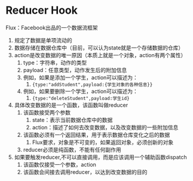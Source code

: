 # Reducer Hook

Flux：Facebook出品的一个数据流框架

1. 规定了数据是单项流动的
2. 数据存储在数据仓库中（目前，可以认为state就是一个存储数据的仓库）
3. action是改变数据的唯一原因（本质上就是一个对象，action有两个属性）
    1. type：字符串，动作的类型
    2. payload：任意类型，动作发生后的附加信息
    3. 例如，如果是添加一个学生，action可以描述为：
        1. ```{type:"addStudent",payload:{学生对象的各种信息}}```
    4. 例如，如果要删除一个学生，action可以描述为：
        1. ```{type:"deleteStudent",payload:学生id}```
4. 具体改变数据的是一个函数，该函数叫做reducer
    1. 该函数接受两个参数
        1. state：表示当前数据仓库中的数据
        2. action：描述了如何去改变数据，以及改变数据的一些附加信息
    2. 该函数必须有一个返回结果，用于表示数据仓库变化之后的数据
        1. Flux要求，对象是不可变的，如果返回对象，必须创新的对象
    3. reducer必须是纯函数，不能有任何副作用
5. 如果要触发reducer,不可以直接调用，而是应该调用一个辅助函数dispatch
    1. 该函数仅接受一个参数，action
    2. 该函数会间接去调用reducer，以达到改变数据的目的
